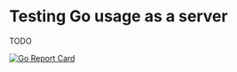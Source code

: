 # Testing Go usage as a server

TODO

[![Go Report Card](https://goreportcard.com/badge/github.com/ststep/go-test-server?style=flat-square)](https://goreportcard.com/report/github.com/StStep/go-test-server)
